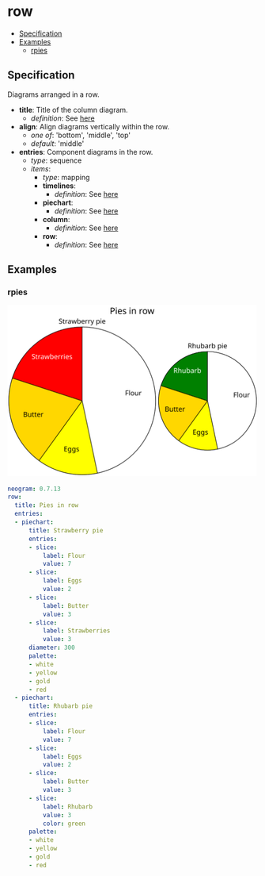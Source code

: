 # row

- [Specification](#specification)
- [Examples](#examples)
  - [rpies](#rpies)

## Specification
Diagrams arranged in a row.

- **title**: Title of the column diagram.
    - *definition*: See [here](timelines.md)
- **align**: Align diagrams vertically within the row.
  - *one of*: 'bottom', 'middle', 'top'
  - *default*: 'middle'
- **entries**: Component diagrams in the row.
  - *type*: sequence
  - *items*:
    - *type*: mapping
    - **timelines**:
        - *definition*: See [here](timelines.md)
    - **piechart**:
        - *definition*: See [here](piechart.md)
    - **column**:
        - *definition*: See [here](column.md)
    - **row**:
        - *definition*: See [here](row.md)
## Examples

### rpies

![rpies SVG](rpies.svg)

```yaml
neogram: 0.7.13
row:
  title: Pies in row
  entries:
  - piechart:
      title: Strawberry pie
      entries:
      - slice:
          label: Flour
          value: 7
      - slice:
          label: Eggs
          value: 2
      - slice:
          label: Butter
          value: 3
      - slice:
          label: Strawberries
          value: 3
      diameter: 300
      palette:
      - white
      - yellow
      - gold
      - red
  - piechart:
      title: Rhubarb pie
      entries:
      - slice:
          label: Flour
          value: 7
      - slice:
          label: Eggs
          value: 2
      - slice:
          label: Butter
          value: 3
      - slice:
          label: Rhubarb
          value: 3
          color: green
      palette:
      - white
      - yellow
      - gold
      - red
```

